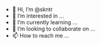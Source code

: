 - 👋 Hi, I’m @skntr
- 👀 I’m interested in ...
- 🌱 I’m currently learning ...
- 💞️ I’m looking to collaborate on ...
- 📫 How to reach me ...

<!---
skntr/skntr is a ✨ special ✨ repository because its `README.md` (this file) appears on your GitHub profile.
You can click the Preview link to take a look at your changes.
--->

